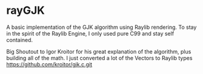 # rayGJK
A basic implementation of the GJK algorithm using Raylib rendering. To stay in the spirit of the Raylib Engine, I only used pure C99 and stay self contained.

Big Shoutout to Igor Kroitor for his great explanation of the algorithm, plus building all of the math. I just converted a lot of the Vectors to Raylib types
https://github.com/kroitor/gjk.c.git
